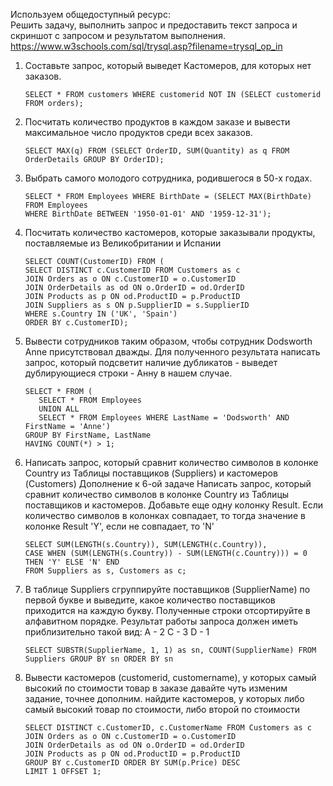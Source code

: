 Используем общедоступный ресурс:<br>
Решить задачу, выполнить запрос и предоставить текст запроса и  скриншот с запросом и результатом выполнения.<br>
https://www.w3schools.com/sql/trysql.asp?filename=trysql_op_in
1. Составьте запрос, который выведет Кастомеров, для которых нет заказов.<br>
   ```
   SELECT * FROM customers WHERE customerid NOT IN (SELECT customerid FROM orders);
   ```
   
2. Посчитать количество продуктов в каждом заказе и вывести максимальное число продуктов среди всех заказов.<br>
   ```
   SELECT MAX(q) FROM (SELECT OrderID, SUM(Quantity) as q FROM OrderDetails GROUP BY OrderID);
   ```

3. Выбрать самого молодого сотрудника, родившегося в 50-х годах.<br>
   ```
   SELECT * FROM Employees WHERE BirthDate = (SELECT MAX(BirthDate) FROM Employees 
   WHERE BirthDate BETWEEN '1950-01-01' AND '1959-12-31');
   ```

4. Посчитать количество кастомеров, которые заказывали продукты, поставляемые из Великобритании и Испании
   ```
   SELECT COUNT(CustomerID) FROM (
   SELECT DISTINCT c.CustomerID FROM Customers as c 
   JOIN Orders as o ON c.CustomerID = o.CustomerID 
   JOIN OrderDetails as od ON o.OrderID = od.OrderID
   JOIN Products as p ON od.ProductID = p.ProductID
   JOIN Suppliers as s ON p.SupplierID = s.SupplierID
   WHERE s.Country IN ('UK', 'Spain') 
   ORDER BY c.CustomerID);
   ```

5. Вывести сотрудников таким образом, чтобы сотрудник Dodsworth	Anne присутствовал дважды.
   Для полученного результата написать запрос, который подсветит наличие дубликатов - 
   выведет дублирующиеся строки - Анну в нашем случае.
   ```
   SELECT * FROM (
      SELECT * FROM Employees 
      UNION ALL
      SELECT * FROM Employees WHERE LastName = 'Dodsworth' AND FirstName = 'Anne')
   GROUP BY FirstName, LastName
   HAVING COUNT(*) > 1;
   ```

6. Написать запрос, который сравнит количество символов в колонке Country
   из Таблицы поставщиков (Suppliers) и кастомеров (Customers)
   Дополнение к 6-ой задаче
   Написать запрос, который сравнит количество символов в колонке Country из Таблицы поставщиков и кастомеров.
   Добавьте еще одну колонку Result. Если количество символов в колонках совпадает,
   то тогда значение в колонке Result 'Y', если не совпадает, то 'N'
   ```
   SELECT SUM(LENGTH(s.Country)), SUM(LENGTH(c.Country)), 
   CASE WHEN (SUM(LENGTH(s.Country)) - SUM(LENGTH(c.Country))) = 0 THEN 'Y' ELSE 'N' END
   FROM Suppliers as s, Customers as c;
   ```

7. В таблице Suppliers сгруппируйте поставщиков (SupplierName) по первой букве и выведите, 
   какое количество поставщиков приходится на каждую букву. Полученные строки отсортируйте в алфавитном порядке. 
   Результат работы запроса должен иметь приблизительно такой вид:
   A - 2 
   C - 3 
   D - 1
   ```
   SELECT SUBSTR(SupplierName, 1, 1) as sn, COUNT(SupplierName) FROM Suppliers GROUP BY sn ORDER BY sn
   ```

8. Вывести кастомеров (customerid, customername), у которых самый высокий по стоимости товар в заказе 
   давайте чуть изменим задание, точнее дополним. 
   найдите кастомеров, у которых либо самый высокий товар по стоимости, либо второй по стоимости
   ```
   SELECT DISTINCT c.CustomerID, c.CustomerName FROM Customers as c 
   JOIN Orders as o ON c.CustomerID = o.CustomerID 
   JOIN OrderDetails as od ON o.OrderID = od.OrderID
   JOIN Products as p ON od.ProductID = p.ProductID
   GROUP BY c.CustomerID ORDER BY SUM(p.Price) DESC
   LIMIT 1 OFFSET 1;
   ```
